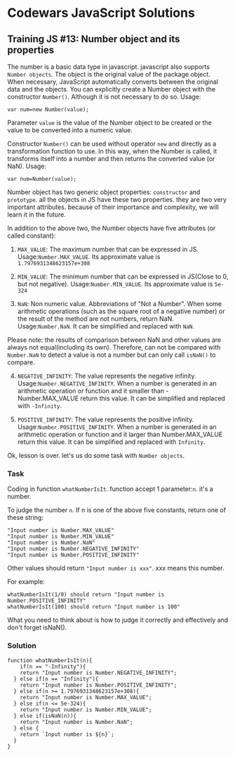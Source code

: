 # Codewars JavaScript Solutions

## Training JS #13: Number object and its properties

The number is a basic data type in javascript. javascript also supports `Number objects`. The object is the original value of the package object. When necessary, JavaScript automatically converts between the original data and the objects. You can explicitly create a Number object with the constructor `Number()`. Although it is not necessary to do so. Usage:

```
var num=new Number(value);
```

Parameter `value` is the value of the Number object to be created or the value to be converted into a numeric value.

Constructor `Number()` can be used without operator `new` and directly as a transformation function to use. In this way, when the Number is called, it transforms itself into a number and then returns the converted value (or NaN). Usage:

```
var num=Number(value);
```

Number object has two generic object properties: `constructor` and `prototype`. all the objects in JS have these two properties. they are two very important attributes. because of their importance and complexity, we will learn it in the future.

In addition to the above two, the Number objects have five attributes (or called constant):

1. `MAX_VALUE`: The maximum number that can be expressed in JS. Usage:`Number.MAX_VALUE`. Its approximate value is `1.7976931348623157e+308`

2. `MIN_VALUE`: The minimum number that can be expressed in JS(Close to 0, but not negative). Usage:`Number.MIN_VALUE`. Its approximate value is `5e-324`

3. `NaN`: Non numeric value. Abbreviations of "Not a Number". When some arithmetic operations (such as the square root of a negative number) or the result of the method are not numbers, return NaN. Usage:`Number.NaN`. It can be simplified and replaced with `NaN`.

Please note: the results of comparison between NaN and other values are always not equal(including its own). Therefore, can not be compared with `Number.NaN` to detect a value is not a number but can only call `isNaN()` to compare.

4. `NEGATIVE_INFINITY`: The value represents the negative infinity. Usage:`Number.NEGATIVE_INFINITY`. When a number is generated in an arithmetic operation or function and it smaller than -Number.MAX_VALUE return this value. It can be simplified and replaced with `-Infinity`.

5. `POSITIVE_INFINITY`: The value represents the positive infinity. Usage:`Number.POSITIVE_INFINITY`. When a number is generated in an arithmetic operation or function and it larger than Number.MAX_VALUE return this value. It can be simplified and replaced with `Infinity`.

Ok, lesson is over. let's us do some task with `Number objects`.

### Task

Coding in function `whatNumberIsIt`. function accept 1 parameter:`n`. it's a number.

To judge the number `n`. If n is one of the above five constants, return one of these string:

```
"Input number is Number.MAX_VALUE"
"Input number is Number.MIN_VALUE"
"Input number is Number.NaN"
"Input number is Number.NEGATIVE_INFINITY"
"Input number is Number.POSITIVE_INFINITY"
```

Other values should return `"Input number is xxx"`. xxx means this number.

For example:

```
whatNumberIsIt(1/0) should return "Input number is Number.POSITIVE_INFINITY"
whatNumberIsIt(100) should return "Input number is 100"
```

What you need to think about is how to judge it correctly and effectively and don't forget isNaN().

### Solution

```
function whatNumberIsIt(n){
    if(n == "-Infinity"){
    return "Input number is Number.NEGATIVE_INFINITY";
  } else if(n == "Infinity"){
    return "Input number is Number.POSITIVE_INFINITY";
  } else if(n >= 1.7976931348623157e+308){
    return "Input number is Number.MAX_VALUE";
  } else if(n <= 5e-324){
    return "Input number is Number.MIN_VALUE";
  } else if(isNaN(n)){
    return "Input number is Number.NaN";
  } else {
    return `Input number is ${n}`;
  }
}
```
